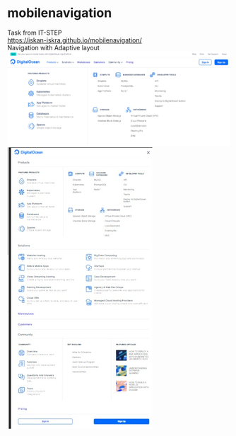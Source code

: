# mobilenavigation  
Task from IT-STEP  
https://iskan-iskra.github.io/mobilenavigation/  
Navigation with Adaptive layout  
![Альтернативный текст](/demo.jpg)  
![Альтернативный текст](/demo2.jpg)  
